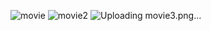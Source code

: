 ![movie](https://github.com/user-attachments/assets/4e6c842c-3025-4c21-921a-df6b1a1417a9)
![movie2](https://github.com/user-attachments/assets/c41537a1-fa52-4294-af96-45b83159a7f7)
![Uploading movie3.png…]()
